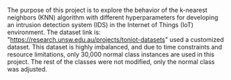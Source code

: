 The purpose of this project is to explore the behavior of the k-nearest neighbors (KNN) algorithm with different hyperparameters for developing an intrusion detection system (IDS)
in the Internet of Things (IoT) environment.
The dataset link is: "https://research.unsw.edu.au/projects/toniot-datasets"  used a customized dataset. This dataset is highly imbalanced, and due to time constraints and resource
limitations, only 30,000 normal class instances are used in this project. The rest of the classes were not modified, only the normal class was adjusted.
